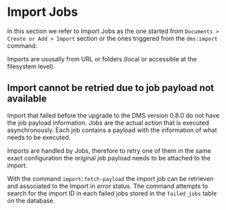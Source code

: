 # Import Jobs

In this section we refer to Import Jobs as the one started from `Documents > Create or Add > Import` section or the ones triggered from the `dms:import` command.

Imports are ususally from URL or folders (local or accessible at the filesystem level).


## Import cannot be retried due to job payload not available

Import that failed before the upgrade to the DMS version 0.8.0 do not have the job payload information. Jobs are the actual action that is executed asynchronously.
Each job contains a payload with the information of what needs to be executed.

Imports are handled by Jobs, therefore to retry one of them in the same exact configuration the original job payload needs to be attached to the import.

With the command `import:fetch-payload` the import job can be retrieven and associated to the Import in _error_ status. The command attempts to search for the import ID 
in each failed jobs stored in the `failed_jobs` table on the database.

